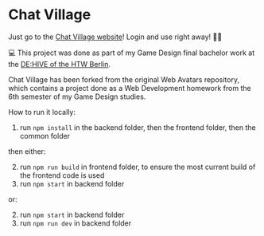 # Chat Village

Just go to the [Chat Village website](https://chatvillage.de/)! Login and use right away! 💪🦆

💻 This project was done as part of my Game Design final bachelor work at the [DE:HIVE of the HTW Berlin](https://gamedesign.htw-berlin.de/dehive/).

Chat Village has been forked from the original Web Avatars repository, which contains a project done as a Web Development homework from the 6th semester of my Game Design studies.

How to run it locally:

1. run `npm install` in the backend folder, then the frontend folder, then the common folder

then either:

2. run `npm run build` in frontend folder, to ensure the most current build of the frontend code is used
3. run `npm start` in backend folder

or:

2. run `npm start` in backend folder
3. run `npm run dev` in backend folder
